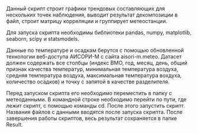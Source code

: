 Данный скрипт строит графики трендовых составляющих для нескольких точек наблюдения, выводит результат декомпозиции в файл, строит матрицу корреляции и группирует метеостанции.

Для запуска скрипта необходимы библиотеки pandas, numpy, matplotlib, seaborn, scipy и statsmodels.

Данные по температуре и осадкам берутся с помощью обновленной технологии веб-доступа АИСОРИ-М с сайта aisori-m.meteo. Датасет должен содержать все столбцы (индекс ВМО, год, месяц, день, общий признак качества температур, минимальная температура воздуха, средняя температура воздуха, максимальная температура вохдуха, количество осадков) и точку с запятой в качестве разделителя.

Перед запуском скрипта его необходимо переместить в папку с метеоданными. В командной строке необходимо перейти по пути, где лежит скрипт, с помощью команды cd. После этого запустить скрипт. Названия файлов с данными вводятся после запуска скрипта. После завершения работы скриптов, весь результат сохраняется в папке Result.
